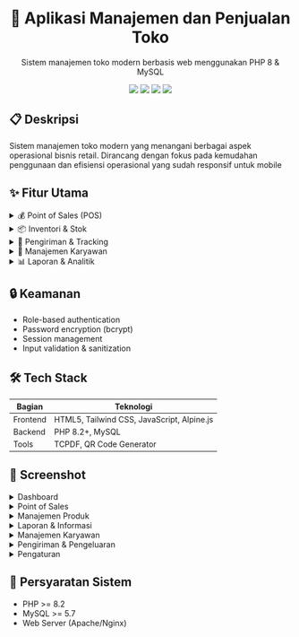 <div align="center">
  <h1>🏪 Aplikasi Manajemen dan Penjualan Toko</h1>
  <p>Sistem manajemen toko modern berbasis web menggunakan PHP 8 & MySQL</p>

  <p align="center">
    <img src="https://img.shields.io/badge/PHP-8.2+-777BB4?style=for-the-badge&logo=php&logoColor=white">
    <img src="https://img.shields.io/badge/MySQL-00000F?style=for-the-badge&logo=mysql&logoColor=white">
    <img src="https://img.shields.io/badge/Tailwind_CSS-38B2AC?style=for-the-badge&logo=tailwind-css&logoColor=white">
    <img src="https://img.shields.io/badge/Alpine.js-2D3441?style=for-the-badge&logo=alpine.js&logoColor=white">
  </p>
</div>

## 📋 Deskripsi
Sistem manajemen toko modern yang menangani berbagai aspek operasional bisnis retail. Dirancang dengan fokus pada kemudahan penggunaan dan efisiensi operasional yang sudah responsif untuk mobile

## ✨ Fitur Utama

<details>
<summary>💰 Point of Sales (POS)</summary>

- Transaksi real-time
- Cetak struk otomatis dengan format standar
- Perhitungan kembalian
</details>

<details>
<summary>📦 Inventori & Stok</summary>

- Manajemen stok real-time
- Sistem peringatan stok minimum
- Kategorisasi produk
</details>

<details>
<summary>🚚 Pengiriman & Tracking</summary>

- Integrasi Binderbyte API untuk tracking
- Status pengiriman real-time
- Riwayat & estimasi pengiriman
- Detail lokasi paket
</details>

<details>
<summary>👥 Manajemen Karyawan</summary>

- Absensi dengan QR Code
- Target penjualan (omset/produk)
- Perhitungan komisi otomatis
- Role-based access control
</details>

<details>
<summary>📊 Laporan & Analitik</summary>

- Laporan komprehensif (harian/bulanan/tahunan)
- Analisis profit & performa
- Dashboard interaktif
- Export ke PDF
</details>

## 🔒 Keamanan
- Role-based authentication
- Password encryption (bcrypt)
- Session management
- Input validation & sanitization

## 🛠️ Tech Stack
| Bagian | Teknologi |
|--------|------------|
| Frontend | HTML5, Tailwind CSS, JavaScript, Alpine.js |
| Backend | PHP 8.2+, MySQL |
| Tools | TCPDF, QR Code Generator |

## 📸 Screenshot

<details>
<summary>Dashboard</summary>
<img src="img/project/dashboard(1).png" alt="Dashboard View">
<img src="img/project/dashboard(2).png" alt="Dashboard Analytics">
</details>

<details>
<summary>Point of Sales</summary>
<img src="img/project/penjualan.png" alt="POS System">
</details>

<details>
<summary>Manajemen Produk</summary>
<img src="img/project/kategori.png" alt="Kategori">
<img src="img/project/produk.png" alt="Produk">
<img src="img/project/supplier.png" alt="Supplier">
</details>

<details>
<summary>Laporan & Informasi</summary>
<img src="img/project/informasipenjualan.png" alt="Informasi Penjualan">
<img src="img/project/laporan.png" alt="Laporan">
</details>

<details>
<summary>Manajemen Karyawan</summary>
<img src="img/project/karyawan(1).png" alt="Data Karyawan">
<img src="img/project/karyawan(2).png" alt="Target & Komisi">
<img src="img/project/karyawan(3).png" alt="Performa">
<img src="img/project/gaji.png" alt="Penggajian">
<img src="img/project/absen.png" alt="Absensi">
</details>

<details>
<summary>Pengiriman & Pengeluaran</summary>
<img src="img/project/pengiriman.png" alt="Tracking">
<img src="img/project/pengeluaran(1).png" alt="Pengeluaran">
<img src="img/project/pengeluaran(2).png" alt="Detail Pengeluaran">
</details>

<details>
<summary>Pengaturan</summary>
<img src="img/project/pengaturan.png" alt="pengaturan">
</details>

## 📝 Persyaratan Sistem
- PHP >= 8.2
- MySQL >= 5.7
- Web Server (Apache/Nginx)

